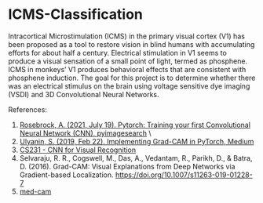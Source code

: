 # ICMS-Classification
Intracortical Microstimulation (ICMS) in the primary visual cortex (V1) has been proposed as a tool to restore vision in blind humans with accumulating efforts for about half a century. Electrical stimulation in V1 seems to produce a visual sensation of a small point of light, termed as phosphene. ICMS in monkeys’ V1 produces behavioral effects that are consistent with phosphene induction.
The goal for this project is to determine whether there was an electrical stimulus on the brain using voltage sensitive dye imaging (VSDI) and 3D Convolutional Neural Networks.

References:
1. [Rosebrock, A. (2021, July 19). Pytorch: Training your first Convolutional Neural Network (CNN), pyimagesearch][1]  \
2. [Ulyanin, S. (2019, Feb 22). Implementing Grad-CAM in PyTorch, Medium][2] 
3. [CS231 - CNN for Visual Recognition][3]  
4. Selvaraju, R. R., Cogswell, M., Das, A., Vedantam, R., Parikh, D., & Batra, D. (2016). Grad-CAM: Visual Explanations from Deep Networks via Gradient-based Localization. https://doi.org/10.1007/s11263-019-01228-7
5. [med-cam][4]

[1]:https://pyimagesearch.com/2021/07/19/pytorch-training-your-first-convolutional-neural-network-cnn/
[2]:https://medium.com/@stepanulyanin/implementing-grad-cam-in-pytorch-ea0937c31e82
[3]:https://cs231n.github.io/neural-networks-3/#sanitycheck
[4]:https://pypi.org/project/medcam/
